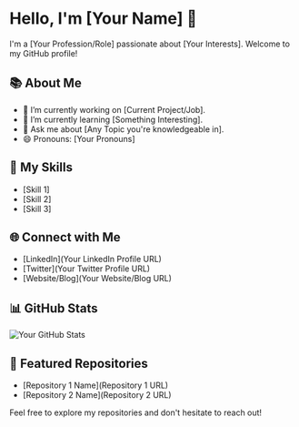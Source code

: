 # Hello, I'm [Your Name] 👋

I'm a [Your Profession/Role] passionate about [Your Interests]. Welcome to my GitHub profile!

## 📚 About Me

- 🔭 I’m currently working on [Current Project/Job].
- 🌱 I’m currently learning [Something Interesting].
- 💬 Ask me about [Any Topic you're knowledgeable in].
- 😄 Pronouns: [Your Pronouns]

## 🚀 My Skills

- [Skill 1]
- [Skill 2]
- [Skill 3]

## 🌐 Connect with Me

- [LinkedIn](Your LinkedIn Profile URL)
- [Twitter](Your Twitter Profile URL)
- [Website/Blog](Your Website/Blog URL)

## 📊 GitHub Stats

![Your GitHub Stats](https://github-readme-stats.vercel.app/api?username=YourGitHubUsername&show_icons=true&theme=radical)

## 🌟 Featured Repositories

- [Repository 1 Name](Repository 1 URL)
- [Repository 2 Name](Repository 2 URL)

Feel free to explore my repositories and don't hesitate to reach out!

